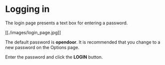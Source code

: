 # Logging in

The login page presents a text box for entering a password.

[[./images/login_page.jpg]]

The default password is **opendoor**. It is recommended that you change to a new password on the Options page.

Enter the password and click the **LOGIN** button.


